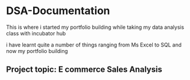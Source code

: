 # DSA-Documentation

This is where i started my portfolio building while taking my data analysis class with incubator hub 

i have learnt quite a number of things ranging from Ms Excel to SQL and now my portfolio building 

## Project topic: E commerce Sales Analysis
